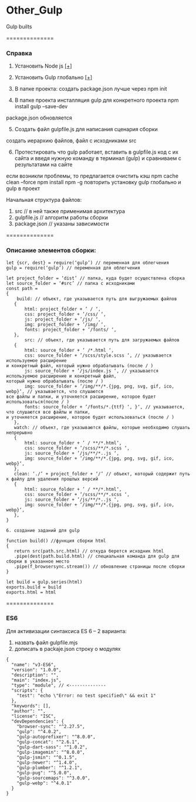 # Other_Gulp
Gulp builts

==============

### Справка

1. Установить Node js [[+]](https://nodejs.org/ru/)
2. Установить Gulp глобально [[+]](https://gulpjs.com/docs/en/getting-started/quick-start/)

3. В папке проекта:
создать package.json
лучше через npm init

4. В папке проекта инсталляция gulp для конкретного проекта
npm install gulp –save-dev

package.json обновляется

5. Создать файл gulpfile.js для написания сценария сборки

создать иерархию файлов,
файл с исходниками src 

6. Протестировать что gulp работает, вставить в gulpfile.js код с их сайта и введя нужную команду в терминал (gulp) и сравниваем
с результатами на сайте

если возникли проблемы, то предлагается очистить кэш 
npm cache clean –force
npm install npm -g
повторить установку gulp глобально и gulp в проект 

Начальная структура файлов:
1. src // в ней также применимая архитектура
2. gulpfile.js // алгоритм работы сборки
3. package.json // указаны зависимости

==============

### Описание элементов сборки:

```
let {scr, dest} = require(‘gulp’) // переменная для облегчения
gulp = require(‘gulp’) // переменная для облегчения

let project_folder = ‘dist’ // папка, куда будет осуществлена сборка 
let source_folder = ‘#src’ // папка с исходниками
const path = 
{
    build: // объект, где указывается путь для выгружаемых файлов
   {
       html: project_folder + ’ / ‘,
       css: project_folder + ’/css/ ‘,
       js: project_folder + ’/js/ ‘,
       img: project_folder + ’/img/ ‘,
       fonts: project_folder + ’/fonts/ ‘,	   
   },
       src: // объект, где указывается путь для загружаемых файлов
   {
       html: source_folder + ’ /*.html ‘,
       css: source_folder + ’/scss/style.scss ‘, // указывается используемое расширение
и конкретный файл, который нужно обрабатывать (после / )
       js: source_folder + ’/js/index.js ‘, // указывается используемое расширение и конкретный файл,
который нужно обрабатывать (после / )
       img: source_folder + ’/img/**/*.{jpg, png, svg, gif, ico, webp}‘, // указывается, что слушаются
все файлы и папки, и уточняется расширение, которое будет использоваться(после / )
       fonts: source_folder + ’/fonts/*.{ttf} ‘, }‘, // указывается, что слушаются все файлы и папки,
и уточняется расширение, которое будет использоваться (после / )	   
   },
   watch: // объект, где указываются файлы, которые необходимо слушать непрерывно
   {
       html: source_folder + ’ / **/*.html‘,
       css: source_folder + ’/scss/**/*.scss ‘, 
       js: source_folder + ’/js/**/*..js ‘,
       img: source_folder + ’/img/**/*.{jpg, png, svg, gif, ico, webp}‘,
   },
   clean: ‘./’ + project_folder + ‘/’ // объект, который содержит путь к файлу для удаления прошлых версий
   {
       html: source_folder + ’ / **/*.html‘,
       css: source_folder + ’/scss/**/*.scss ‘, 
       js: source_folder + ’/js/**/*..js ‘,
       img: source_folder + ’/img/**/*.{jpg, png, svg, gif, ico, webp}‘,
   },
}

6. создание заданий для gulp

function build() //функция сборки html 
{
   return src(path.src.html) // откуда берется исходник html
   .pipe(dest(path.build.html) // специальная команда для gulp для сборки в указанное место
   .pipe(f_browsersync.stream()) // обновление страницы после сборки
}

let build = gulp.series(html)
exports.build = build
exports.html = html
```

==============

### ES6
Для активизации синтаксиса ES 6 – 2 варианта:
1) назвать файл gulpfile.mjs
2) дописать в packaje.json строку о модулях
```
{
  "name": "v3-ES6",
  "version": "1.0.0",
  "description": "",
  "main": "index.js",
  "type": "module", // <--------------
  "scripts": {
    "test": "echo \"Error: no test specified\" && exit 1"
  },
  "keywords": [],
  "author": "",
  "license": "ISC",
  "devDependencies": {
    "browser-sync": "^2.27.5",
    "gulp": "^4.0.2",
    "gulp-autoprefixer": "^8.0.0",
    "gulp-concat": "^2.6.1",
    "gulp-dart-sass": "^1.0.2",
    "gulp-imagemin": "^8.0.0",
    "gulp-jsmin": "^0.1.5",
    "gulp-newer": "^1.4.0",
    "gulp-plumber": "^1.2.1",
    "gulp-pug": "^5.0.0",
    "gulp-sourcemaps": "^3.0.0",
    "gulp-webp": "^4.0.1"
  }
}
```

